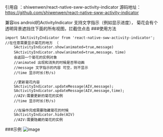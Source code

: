 引用自 ：shiwenwen/react-native-sww-activity-indicator
源码地址：https://github.com/shiwenwen/react-native-sww-activity-indicator

兼容ios android的ActivityIndicator 支持文字指示（例如显示进度）， 菊花会有个透明背景遮挡住下面的所有视图，拦截住点击
###使用方法

	import SActivityIndicator from 'react-native-sww-activity-indicator';
	//在任意需要显示菊花的地方 （
        SActivityIndicator.show(animated=true,message)
        SActivityIndicator.show(animated=true,message，time)
        会返回一个菊花的实例对象
        //animated 出现和消失的时候是否带动画
        //message 文字指示的内容 可空，则不显示
        //time 显示时长(秒/s)
        
        //更新菊花内容
        SActivityIndicator.updateMessage(AIV,message);
        SActivityIndicator.updateMessage(AIV,message,time);
        //AIV:需要更新的菊花的实例
        //time 显示时长(秒/s)

	    //在操作完成需要隐藏菊花的时候
		SActivityIndicator.hide(AIV) 
		//AIV:需要隐藏的菊花的实例
		
		
###示例
 ![image](https://github.com/shiwenwen/react-native-sww-activity-indicator/blob/master/SActivityIndicator.gif)

		





